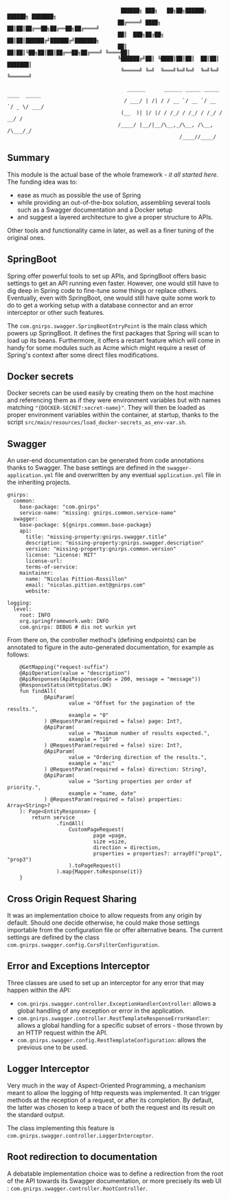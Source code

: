                                          ██████╗ ███╗   ██╗██╗██████╗ ██████╗ ███████╗
                                        ██╔════╝ ████╗  ██║██║██╔══██╗██╔══██╗██╔════╝
                                        ██║  ███╗██╔██╗ ██║██║██████╔╝██████╔╝███████╗
                                        ██║   ██║██║╚██╗██║██║██╔══██╗██╔═══╝ ╚════██║
                                        ╚██████╔╝██║ ╚████║██║██║  ██║██║     ███████║
                                         ╚═════╝ ╚═╝  ╚═══╝╚═╝╚═╝  ╚═╝╚═╝     ╚══════╝
                                                  
                                           ______      ______ _____ _____ ____  _____
                                          / ___/ | /| / / __ `/ __ `/ __ `/ _ \/ ___/
                                         (__  )| |/ |/ / /_/ / /_/ / /_/ /  __/ /    
                                        /____/ |__/|__/\__,_/\__, /\__, /\___/_/     
                                                            /____//____/             
## Summary

This module is the actual base of the whole framework - *it all started here*. The funding idea was to:
 - ease as much as possible the use of Spring 
 - while providing an out-of-the-box solution, assembling several tools such as a Swagger documentation and a Docker 
 setup
 - and suggest a layered architecture to give a proper structure to APIs.

Other tools and functionality came in later, as well as a finer tuning of the original ones.

## SpringBoot

Spring offer powerful tools to set up APIs, and SpringBoot offers basic settings to get an API running even faster. 
However, one would still have to dig deep in Spring code to fine-tune some things or replace others. Eventually, even 
with SpringBoot, one would still have quite some work to do to get a working setup with a database connector and an 
error interceptor or other such features.

The `com.gnirps.swagger.SpringBootEntryPoint` is the main class which powers up SpringBoot. It defines the first 
packages that Spring will scan to load up its beans. Furthermore, it offers a restart feature which will come in handy 
for some modules such as Acme which might require a reset of Spring's context after some direct files modifications.

## Docker secrets

Docker secrets can be used easily by creating them on the host machine and referencing them as if they were environment 
variables but with names matching `"{DOCKER-SECRET:secret-name}"`. They will then be loaded as proper environment 
variables within the container, at startup, thanks to the script `src/main/resources/load_docker-secrets_as_env-var.sh`.

## Swagger

An user-end documentation can be generated from code annotations thanks to Swagger. The base settings are defined in 
the `swagger-application.yml` file and overwritten by any eventual `application.yml` file in the inheriting projects.

```
gnirps:
  common:
    base-package: "com.gnirps"
    service-name: "missing: gnirps.common.service-name"
  swagger:
    base-package: ${gnirps.common.base-package}
    api:
      title: "missing-property:gnirps.swagger.title"
      description: "missing-property:gnirps.swagger.description"
      version: "missing-property:gnirps.common.version"
      license: "License: MIT"
      license-url:
      terms-of-service:
    maintainer:
      name: "Nicolas Pittion-Rossillon"
      email: "nicolas.pittion.ext@gnirps.com"
      website:

logging:
  level:
    root: INFO
    org.springframework.web: INFO
    com.gnirps: DEBUG # dis not wurkin yet
```

From there on, the controller method's (defining endpoints) can be annotated to figure in the auto-generated 
documentation, for example as follows:

```
    @GetMapping("request-suffix")
    @ApiOperation(value = "description")
    @ApiResponses(ApiResponse(code = 200, message = "message"))
    @ResponseStatus(HttpStatus.OK)
    fun findAll(
            @ApiParam(
                    value = "Offset for the pagination of the results.",
                    example = "0"
            ) @RequestParam(required = false) page: Int?,
            @ApiParam(
                    value = "Maximum number of results expected.",
                    example = "10"
            ) @RequestParam(required = false) size: Int?,
            @ApiParam(
                    value = "Ordering direction of the results.",
                    example = "asc"
            ) @RequestParam(required = false) direction: String?,
            @ApiParam(
                    value = "Sorting properties per order of priority.",
                    example = "name, date"
            ) @RequestParam(required = false) properties: Array<String>?
    ): Page<EntityResponse> {
        return service
                .findAll(
                    CustomPageRequest(
                            page =page,
                            size =size,
                            direction = direction,
                            properties = properties?: arrayOf("prop1", "prop3")
                    ).toPageRequest()
                ).map{Mapper.toResponse(it)}
    }
```

## Cross Origin Request Sharing
 
It was an implementation choice to allow requests from any origin by default. Should one decide otherwise, he could 
make those settings importable from the configuration file or offer alternative beans. The current settings are defined 
by the class `com.gnirps.swagger.config.CorsFilterConfiguration`.

## Error and Exceptions Interceptor

Three classes are used to set up an interceptor for any error that may happen within the API:
- `com.gnirps.swagger.controller.ExceptionHandlerController`: allows a global handling of any exception or error in the 
application.
- `com.gnirps.swagger.controller.RestTemplateResponseErrorHandler`: allows a global handling for a specific subset of 
errors - those thrown by an HTTP request within the API.
- `com.gnirps.swagger.config.RestTemplateConfiguration`: allows the previous one to be used.

## Logger Interceptor

Very much in the way of Aspect-Oriented Programming, a mechanism meant to allow the logging of http requests was 
implemented. It can trigger methods at the reception of a request, or after its completion. By default, the latter was 
chosen to keep a trace of both the request and its result on the standard output.

The class implementing this feature is `com.gnirps.swagger.controller.LoggerInterceptor`.

## Root redirection to documentation

A debatable implementation choice was to define a redirection from the root of the API towards its Swagger 
documentation, or more precisely its web UI : `com.gnirps.swagger.controller.RootController`.